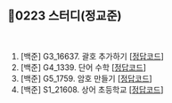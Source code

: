 
## 📘0223 스터디(정교준)
</br>

1. [백준] G3_16637.	괄호 추가하기 [[정답코드](https://github.com/daejeon5-algostudy/AlgorithmStudy/blob/main/%EC%8A%A4%ED%84%B0%EB%94%94/0223/%EC%A0%95%EA%B5%90%EC%A4%80/G3_16637_%EA%B4%84%ED%98%B8%EC%B6%94%EA%B0%80%ED%95%98%EA%B8%B0.md)]
2. [백준] G4_1339.	단어 수학 [[정답코드](https://github.com/daejeon5-algostudy/AlgorithmStudy/blob/main/%EC%8A%A4%ED%84%B0%EB%94%94/0223/%EC%A0%95%EA%B5%90%EC%A4%80/G4_1339_%EB%8B%A8%EC%96%B4%EC%88%98%ED%95%99.md)]
3. [백준] G5_1759.	암호 만들기 [[정답코드](https://github.com/daejeon5-algostudy/AlgorithmStudy/blob/main/%EC%8A%A4%ED%84%B0%EB%94%94/0223/%EC%A0%95%EA%B5%90%EC%A4%80/G5_1759_%EC%95%94%ED%98%B8%EB%A7%8C%EB%93%A4%EA%B8%B0.md)]
4. [백준] S1_21608.	상어 초등학교 [[정답코드](https://github.com/daejeon5-algostudy/AlgorithmStudy/blob/main/%EC%8A%A4%ED%84%B0%EB%94%94/0223/%EC%A0%95%EA%B5%90%EC%A4%80/S1_21608_%EC%83%81%EC%96%B4%EC%B4%88%EB%93%B1%ED%95%99%EA%B5%90.md)]
